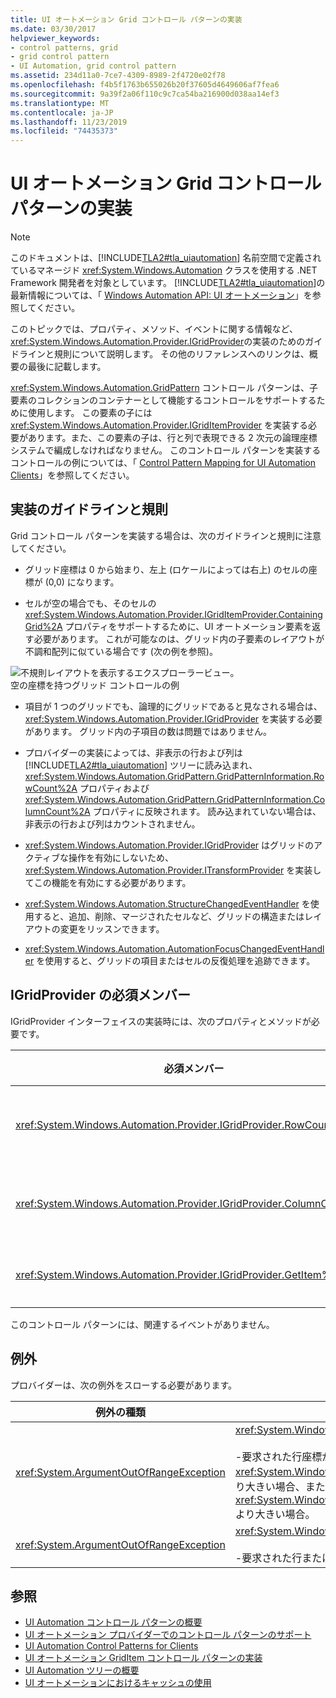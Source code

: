 ```yaml
---
title: UI オートメーション Grid コントロール パターンの実装
ms.date: 03/30/2017
helpviewer_keywords:
- control patterns, grid
- grid control pattern
- UI Automation, grid control pattern
ms.assetid: 234d11a0-7ce7-4309-8989-2f4720e02f78
ms.openlocfilehash: f4b5f1763b655026b20f37605d4649606af7fea6
ms.sourcegitcommit: 9a39f2a06f110c9c7ca54ba216900d038aa14ef3
ms.translationtype: MT
ms.contentlocale: ja-JP
ms.lasthandoff: 11/23/2019
ms.locfileid: "74435373"
---
```

# <a name="implementing-the-ui-automation-grid-control-pattern"></a>UI オートメーション Grid コントロール パターンの実装
> [!NOTE]
> このドキュメントは、[!INCLUDE[TLA2#tla_uiautomation](../../../includes/tla2sharptla-uiautomation-md.md)] 名前空間で定義されているマネージド <xref:System.Windows.Automation> クラスを使用する .NET Framework 開発者を対象としています。 [!INCLUDE[TLA2#tla_uiautomation](../../../includes/tla2sharptla-uiautomation-md.md)]の最新情報については、「 [Windows Automation API: UI オートメーション](/windows/win32/winauto/entry-uiauto-win32)」を参照してください。  
  
 このトピックでは、プロパティ、メソッド、イベントに関する情報など、 <xref:System.Windows.Automation.Provider.IGridProvider>の実装のためのガイドラインと規則について説明します。 その他のリファレンスへのリンクは、概要の最後に記載します。  
  
 <xref:System.Windows.Automation.GridPattern> コントロール パターンは、子要素のコレクションのコンテナーとして機能するコントロールをサポートするために使用します。 この要素の子には <xref:System.Windows.Automation.Provider.IGridItemProvider> を実装する必要があります。また、この要素の子は、行と列で表現できる 2 次元の論理座標システムで編成しなければなりません。 このコントロール パターンを実装するコントロールの例については、「 [Control Pattern Mapping for UI Automation Clients](control-pattern-mapping-for-ui-automation-clients.md)」を参照してください。  
  
<a name="Implementation_Guidelines_and_Conventions"></a>   
## <a name="implementation-guidelines-and-conventions"></a>実装のガイドラインと規則  
 Grid コントロール パターンを実装する場合は、次のガイドラインと規則に注意してください。  
  
- グリッド座標は 0 から始まり、左上 (ロケールによっては右上) のセルの座標が (0,0) になります。  
  
- セルが空の場合でも、そのセルの <xref:System.Windows.Automation.Provider.IGridItemProvider.ContainingGrid%2A> プロパティをサポートするために、UI オートメーション要素を返す必要があります。 これが可能なのは、グリッド内の子要素のレイアウトが不調和配列に似ている場合です (次の例を参照)。  
  
 ![不規則レイアウトを表示するエクスプローラービュー。](./media/uia-gridpattern-ragged-array.PNG "UIA_GridPattern_Ragged_Array")  
空の座標を持つグリッド コントロールの例  
  
- 項目が 1 つのグリッドでも、論理的にグリッドであると見なされる場合は、 <xref:System.Windows.Automation.Provider.IGridProvider> を実装する必要があります。 グリッド内の子項目の数は問題ではありません。  
  
- プロバイダーの実装によっては、非表示の行および列は [!INCLUDE[TLA2#tla_uiautomation](../../../includes/tla2sharptla-uiautomation-md.md)] ツリーに読み込まれ、 <xref:System.Windows.Automation.GridPattern.GridPatternInformation.RowCount%2A> プロパティおよび <xref:System.Windows.Automation.GridPattern.GridPatternInformation.ColumnCount%2A> プロパティに反映されます。 読み込まれていない場合は、非表示の行および列はカウントされません。  
  
- <xref:System.Windows.Automation.Provider.IGridProvider> はグリッドのアクティブな操作を有効にしないため、 <xref:System.Windows.Automation.Provider.ITransformProvider> を実装してこの機能を有効にする必要があります。  
  
- <xref:System.Windows.Automation.StructureChangedEventHandler> を使用すると、追加、削除、マージされたセルなど、グリッドの構造またはレイアウトの変更をリッスンできます。  
  
- <xref:System.Windows.Automation.AutomationFocusChangedEventHandler> を使用すると、グリッドの項目またはセルの反復処理を追跡できます。  
  
<a name="Required_Members_for_IGridProvider"></a>   
## <a name="required-members-for-igridprovider"></a>IGridProvider の必須メンバー  
 IGridProvider インターフェイスの実装時には、次のプロパティとメソッドが必要です。  
  
|必須メンバー|種類|説明|  
|----------------------|----------|-----------|  
|<xref:System.Windows.Automation.Provider.IGridProvider.RowCount%2A>|プロパティ|なし|  
|<xref:System.Windows.Automation.Provider.IGridProvider.ColumnCount%2A>|プロパティ|なし|  
|<xref:System.Windows.Automation.Provider.IGridProvider.GetItem%2A>|メソッド|なし|  
  
 このコントロール パターンには、関連するイベントがありません。  
  
<a name="Exceptions"></a>   
## <a name="exceptions"></a>例外  
 プロバイダーは、次の例外をスローする必要があります。  
  
|例外の種類|条件|  
|--------------------|---------------|  
|<xref:System.ArgumentOutOfRangeException>|<xref:System.Windows.Automation.Provider.IGridProvider.GetItem%2A><br /><br /> -要求された行座標が <xref:System.Windows.Automation.Provider.IGridProvider.RowCount%2A> より大きい場合、または列座標が <xref:System.Windows.Automation.Provider.IGridProvider.ColumnCount%2A>より大きい場合。|  
|<xref:System.ArgumentOutOfRangeException>|<xref:System.Windows.Automation.Provider.IGridProvider.GetItem%2A><br /><br /> -要求された行または列の座標のいずれかが0未満の場合。|  
  
## <a name="see-also"></a>参照

- [UI Automation コントロール パターンの概要](ui-automation-control-patterns-overview.md)
- [UI オートメーション プロバイダーでのコントロール パターンのサポート](support-control-patterns-in-a-ui-automation-provider.md)
- [UI Automation Control Patterns for Clients](ui-automation-control-patterns-for-clients.md)
- [UI オートメーション GridItem コントロール パターンの実装](implementing-the-ui-automation-griditem-control-pattern.md)
- [UI Automation ツリーの概要](ui-automation-tree-overview.md)
- [UI オートメーションにおけるキャッシュの使用](use-caching-in-ui-automation.md)
